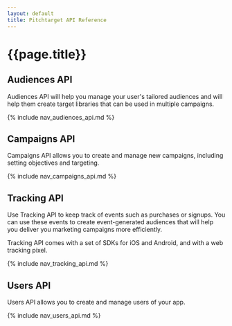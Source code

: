 ```yaml
---
layout: default
title: Pitchtarget API Reference
---
```


# {{page.title}}

## Audiences API
Audiences API will help you manage your user's tailored audiences and will help them create target libraries that can be used in multiple campaigns.

{% include nav_audiences_api.md %}

## Campaigns API
Campaigns API allows you to create and manage new campaigns, including setting objectives and targeting.

{% include nav_campaigns_api.md %}

## Tracking API
Use Tracking API to keep track of events such as purchases or signups. You can use these events to create event-generated audiences that will help you deliver you marketing campaigns more efficiently.

Tracking API comes with a set of SDKs for iOS and Android, and with a web tracking pixel.

{% include nav_tracking_api.md %}

## Users API
Users API allows you to create and manage users of your app.

{% include nav_users_api.md %}

